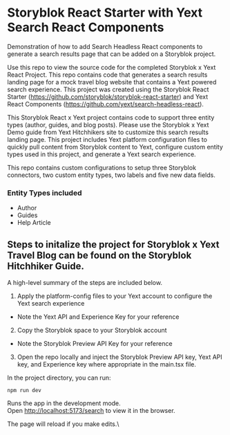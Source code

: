 # Storyblok React Starter with Yext Search React Components

Demonstration of how to add Search Headless React components to generate a search results page that can be added on a Storyblok project. 

Use this repo to view the source code for the completed Storyblok x Yext React Project. This repo contains code that generates a search results landing page for a mock travel blog website that contains a Yext powered search experience. This project was created using the Storyblok React Starter (https://github.com/storyblok/storyblok-react-starter) and Yext React Components (https://github.com/yext/search-headless-react).

This Storyblok React x Yext project contains code to support three entity types (author, guides, and blog posts). Please use the Storyblok x Yext Demo guide from Yext Hitchhikers site to customize this search results landing page. This project includes Yext platform configuration files to quickly pull content from Storyblok content to Yext, configure custom entity types used in this project, and generate a Yext search experience.

This repo contains custom configurations to setup three Storyblok connectors, two custom entity types, two labels and five new data fields.

### Entity Types included
- Author
- Guides
- Help Article

## Steps to initalize the project for Storyblok x Yext Travel Blog can be found on the Storyblok Hitchhiker Guide. 

A high-level summary of the steps are included below.
1. Apply the platform-config files to your Yext account to configure the Yext search experience
  - Note the Yext API and Experience Key for your reference
2. Copy the Storyblok space to your Storyblok account 
  - Note the Storyblok Preview API Key for your reference
3. Open the repo locally and inject the Storyblok Preview API key, Yext API key, and Experience key where appropriate in the main.tsx file.

In the project directory, you can run:

`npm run dev`

Runs the app in the development mode.\
Open [http://localhost:5173/search](http://localhost:5173/search) to view it in the browser.

The page will reload if you make edits.\
